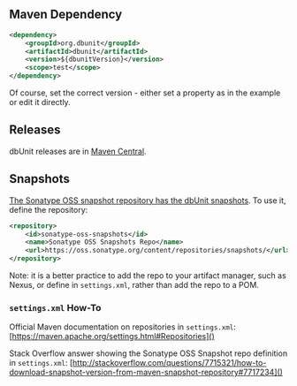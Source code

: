 ## Maven Dependency

```xml
<dependency>
    <groupId>org.dbunit</groupId>
    <artifactId>dbunit</artifactId>
    <version>${dbunitVersion}</version>
    <scope>test</scope>
</dependency>
```

Of course, set the correct version - either set a property as in the example or edit it directly.

## Releases

dbUnit releases are in [Maven Central]().

## Snapshots

[The Sonatype OSS snapshot repository has the dbUnit snapshots](). 
To use it, define the repository:

```xml
<repository>
    <id>sonatype-oss-snapshots</id>
    <name>Sonatype OSS Snapshots Repo</name>
    <url>https://oss.sonatype.org/content/repositories/snapshots/</url>
</repository>
```

Note: it is a better practice to add the repo to your artifact manager, such as Nexus, or define in `settings.xml`, rather than add the repo to a POM.

### `settings.xml` How-To

Official Maven documentation on repositories in `settings.xml`: [https://maven.apache.org/settings.html#Repositories]()

Stack Overflow answer showing the Sonatype OSS Snapshot repo definition in `settings.xml`: [http://stackoverflow.com/questions/7715321/how-to-download-snapshot-version-from-maven-snapshot-repository#7717234]()
